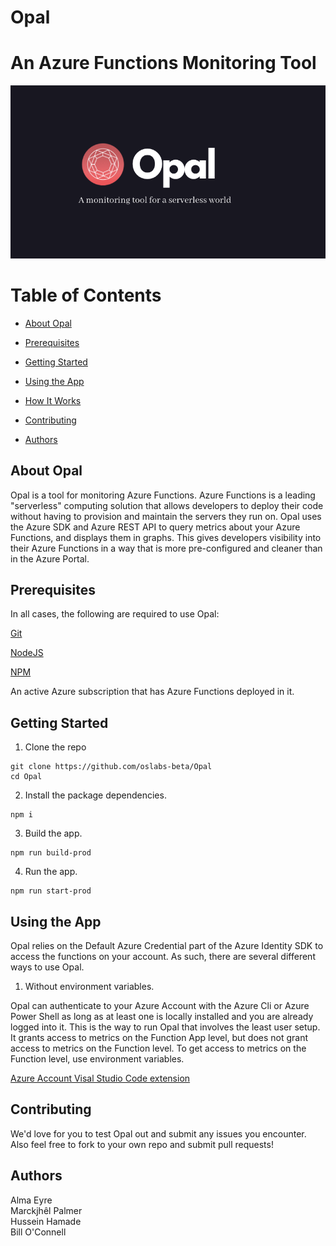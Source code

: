# Opal

# An Azure Functions Monitoring Tool
<p style="text-align:center"><img src="assets/images/opalheader.png"></p>

# Table of Contents

- [About Opal](#about-opal)

- [Prerequisites](#prerequisites)

- [Getting Started](#getting-started)

- [Using the App](#using-the-app)

- [How It Works](#how-it-works)

- [Contributing](#contributing)

- [Authors](#authors)

## About Opal

Opal is a tool for monitoring Azure Functions. Azure Functions is a leading "serverless" computing solution that allows developers to deploy their code without having to provision and maintain the servers they run on. Opal uses the Azure SDK and Azure REST API to query metrics about your Azure Functions, and displays them in graphs. This gives developers visibility into their Azure Functions in a way that is more pre-configured and cleaner than in the Azure Portal.

## Prerequisites
In all cases, the following are required to use Opal:

[Git](https://git-scm.com/)

[NodeJS](https://nodejs.org/en/)

[NPM](https://www.npmjs.com/)

An active Azure subscription that has Azure Functions deployed in it.

## Getting Started

1. Clone the repo

```
git clone https://github.com/oslabs-beta/Opal
cd Opal
```

2. Install the package dependencies.

```
npm i
```

3. Build the app.

```
npm run build-prod
```

4. Run the app.

```
npm run start-prod
```

## Using the App

Opal relies on the Default Azure Credential part of the Azure Identity SDK to access the functions on your account. As such, there are several different ways to use Opal.

1. Without environment variables.

Opal can authenticate to your Azure Account with the Azure Cli or Azure Power Shell as long as at least one is locally installed and you are already logged into it. This is the way to run Opal that involves the least user setup. It grants access to metrics on the Function App level, but does not grant access to metrics on the Function level. To get access to metrics on the Function level, use environment variables.

[Azure Account Visal Studio Code extension](ms-vscode.azure-account)



## Contributing

We'd love for you to test Opal out and submit any issues you encounter. Also feel free to fork to your own repo and submit pull requests!

## Authors
Alma Eyre<br>
Marckjhêl Palmer<br>
Hussein Hamade<br>
Bill O'Connell<br>
